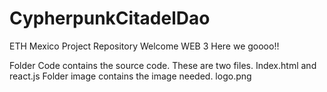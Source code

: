 # CypherpunkCitadelDao
ETH Mexico Project Repository
Welcome WEB 3
Here we goooo!!

Folder Code contains the source code. These are two files. Index.html and react.js
Folder image contains the image needed. logo.png
